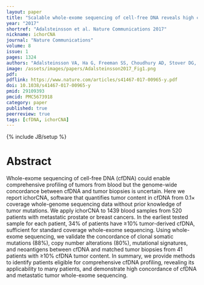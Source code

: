 ```yaml
---
layout: paper
title: "Scalable whole-exome sequencing of cell-free DNA reveals high concordance with metastatic tumors"
year: "2017"
shortref: "Adalsteinsson et al. Nature Communications 2017"
nickname: ichorCNA
journal: "Nature Communications"
volume: 8
issue: 1
pages: 1324
authors: "Adalsteinsson VA, Ha G, Freeman SS, Choudhury AD, Stover DG, Parsons HA, Gydush G, Reed SC, Rotem D, Rhoades J, Loginov D, Livitz D, Rosebrock D, Leshchiner I, Kim J, Stewart C, Rosenberg M, Francis JM, Zhang CZ, Cohen O, Oh C, Ding H, Polak P, Lloyd M, Mahmud S, Helvie K, Merrill MS, Santiago RA, O'Connor EP, Jeong SH, Leeson R, Barry RM, Kramkowski JF, Zhang Z, Polacek L, Lohr JG, Schleicher M, Lipscomb E, Saltzman A, Oliver NM, Marini L, Waks AG, Harshman LC, Tolaney SM, Van Allen EM, Winer EP, Lin NU, Nakabayashi M, Taplin ME, Johannessen CM, Garraway LA, Golub TR, Boehm JS, Wagle N, Getz G, Love JC, Meyerson M"
image: /assets/images/papers/Adalsteinsson2017_Fig1.png
pdf:
pdflink: https://www.nature.com/articles/s41467-017-00965-y.pdf
doi: 10.1038/s41467-017-00965-y
pmid: 29109393
pmcid: PMC5673918
category: paper
published: true
peerreview: true
tags: [cfDNA, ichorCNA]
---
```

{% include JB/setup %}

# Abstract

Whole-exome sequencing of cell-free DNA (cfDNA) could enable comprehensive profiling of tumors from blood but the genome-wide concordance between cfDNA and tumor biopsies is uncertain. Here we report ichorCNA, software that quantifies tumor content in cfDNA from 0.1× coverage whole-genome sequencing data without prior knowledge of tumor mutations. We apply ichorCNA to 1439 blood samples from 520 patients with metastatic prostate or breast cancers. In the earliest tested sample for each patient, 34% of patients have ≥10% tumor-derived cfDNA, sufficient for standard coverage whole-exome sequencing. Using whole-exome sequencing, we validate the concordance of clonal somatic mutations (88%), copy number alterations (80%), mutational signatures, and neoantigens between cfDNA and matched tumor biopsies from 41 patients with ≥10% cfDNA tumor content. In summary, we provide methods to identify patients eligible for comprehensive cfDNA profiling, revealing its applicability to many patients, and demonstrate high concordance of cfDNA and metastatic tumor whole-exome sequencing.
